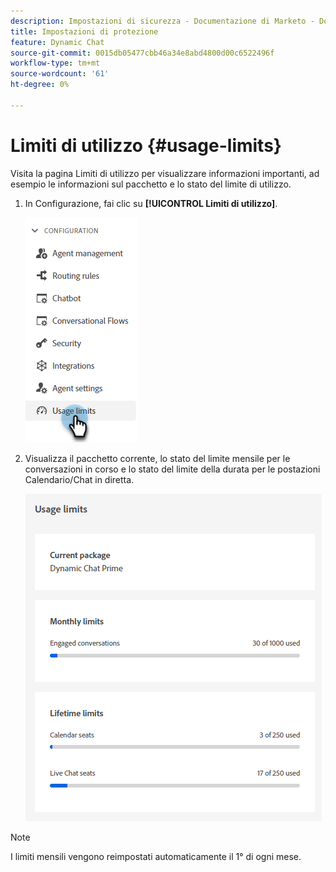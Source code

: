 ```yaml
---
description: Impostazioni di sicurezza - Documentazione di Marketo - Documentazione del prodotto
title: Impostazioni di protezione
feature: Dynamic Chat
source-git-commit: 0015db05477cbb46a34e8abd4800d00c6522496f
workflow-type: tm+mt
source-wordcount: '61'
ht-degree: 0%

---
```


# Limiti di utilizzo {#usage-limits}

Visita la pagina Limiti di utilizzo per visualizzare informazioni importanti, ad esempio le informazioni sul pacchetto e lo stato del limite di utilizzo.

1. In Configurazione, fai clic su **[!UICONTROL Limiti di utilizzo]**.

   ![](assets/usage-limits-1.png)

1. Visualizza il pacchetto corrente, lo stato del limite mensile per le conversazioni in corso e lo stato del limite della durata per le postazioni Calendario/Chat in diretta.

   ![](assets/usage-limits-2.png)

>[!NOTE]
>
>I limiti mensili vengono reimpostati automaticamente il 1° di ogni mese.
